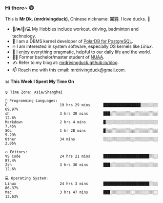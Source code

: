 ### Hi there~ 😎

This is **Mr Dk. (mrdrivingduck)**, Chinese nickname: **棠羽**. I love ducks. 🦆

- 💪/🚘/🏸/💻 My Hobbies include workout, driving, badminton and technology.
- 🍊 I am a DBMS kernel developer of [PolarDB for PostgreSQL](https://github.com/ApsaraDB/PolarDB-for-PostgreSQL).
- 🔥 I am interested in system software, especially OS kernels like *Linux*.
- 🔧 I enjoy everything pragmatic, helpful to our daily life and the world.
- 👨‍🎓 Former bachelor/master student of [NUAA](https://en.wikipedia.org/wiki/Nanjing_University_of_Aeronautics_and_Astronautics).
- ✍ Refer to my blog at: [mrdrivingduck.github.io/blog](https://www.mrdrivingduck.cn/blog/#/).
- 📫 Reach me with this email: [mrdrivingduck@gmail.com](mailto:mrdrivingduck@gmail.com).

<!--START_SECTION:waka-->
📊 **This Week I Spent My Time On** 

```text
⌚︎ Time Zone: Asia/Shanghai

💬 Programming Languages: 
C                        19 hrs 29 mins      █████████████████░░░░░░░░   69.97% 
sh                       3 hrs 30 mins       ███░░░░░░░░░░░░░░░░░░░░░░   12.6% 
Markdown                 2 hrs 4 mins        █░░░░░░░░░░░░░░░░░░░░░░░░   7.45% 
SQL                      1 hr 28 mins        █░░░░░░░░░░░░░░░░░░░░░░░░   5.29% 
Other                    34 mins             ░░░░░░░░░░░░░░░░░░░░░░░░░   2.05%

🔥 Editors: 
VS Code                  24 hrs 21 mins      █████████████████████░░░░   87.4% 
Zsh                      3 hrs 30 mins       ███░░░░░░░░░░░░░░░░░░░░░░   12.6%

💻 Operating System: 
Linux                    24 hrs 3 mins       █████████████████████░░░░   86.37% 
Mac                      3 hrs 47 mins       ███░░░░░░░░░░░░░░░░░░░░░░   13.63%

```


<!--END_SECTION:waka-->

<!-- ![Mr Dk.'s GitHub Stats](https://github-readme-stats.vercel.app/api?username=mrdrivingduck&count_private&show_icons=true&theme=buefy) -->

<!-- ![Most Used Languages](https://github-readme-stats.vercel.app/api/top-langs/?username=mrdrivingduck&exclude_repo=mips32-CPU,snort-tcp-socket&theme=buefy&layout=compact&langs_count=10) -->


<!--
**mrdrivingduck/mrdrivingduck** is a ✨ _special_ ✨ repository because its `README.md` (this file) appears on your GitHub profile.

Here are some ideas to get you started:

- 🔭 I’m currently working on ...
- 🌱 I’m currently learning ...
- 👯 I’m looking to collaborate on ...
- 🤔 I’m looking for help with ...
- 💬 Ask me about ...
- 📫 How to reach me: ...
- 😄 Pronouns: ...
- ⚡ Fun fact: ...
-->
